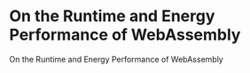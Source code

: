 # On the Runtime and Energy Performance of WebAssembly
On the Runtime and Energy Performance of WebAssembly

